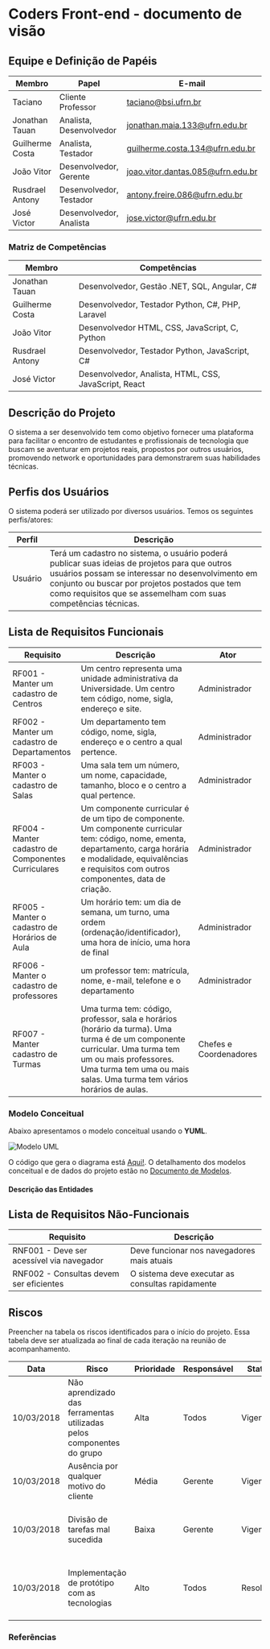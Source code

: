 # Coders Front-end - documento de visão

## Equipe e Definição de Papéis

| Membro          | Papel                   | E-mail                            |GitHub               |
| --------------- | ----------------------- | --------------------------------- |---------------------|
| Taciano         | Cliente Professor       | taciano@bsi.ufrn.br               |tacianosilva         |
| Jonathan Tauan  | Analista, Desenvolvedor | jonathan.maia.133@ufrn.edu.br     |jtauanpm             |
| Guilherme Costa | Analista, Testador      | guilherme.costa.134@ufrn.edu.br   |guilhermecostam      |
| João Vitor      | Desenvolvedor, Gerente  | joao.vitor.dantas.085@ufrn.edu.br |JoaoVitorGomesDantas |
| Rusdrael Antony | Desenvolvedor, Testador | antony.freire.086@ufrn.edu.br     |rusdrael             |
| José Victor     | Desenvolvedor, Analista | jose.victor@ufrn.edu.br           |victormedeiros1      |

### Matriz de Competências

| Membro          | Competências                                          |
| --------------- | ----------------------------------------------------- |
| Jonathan Tauan  | Desenvolvedor, Gestão .NET, SQL, Angular, C#          |
| Guilherme Costa | Desenvolvedor, Testador Python, C#, PHP, Laravel      |
| João Vitor      | Desenvolvedor HTML, CSS, JavaScript, C, Python        |
| Rusdrael Antony | Desenvolvedor, Testador Python, JavaScript, C#        |
| José Victor     | Desenvolvedor, Analista, HTML, CSS, JavaScript, React |

## Descrição do Projeto

O sistema a ser desenvolvido tem como objetivo fornecer uma plataforma para facilitar o encontro de estudantes e profissionais de tecnologia que buscam se aventurar em projetos reais, propostos por outros usuários, promovendo network e oportunidades para demonstrarem suas habilidades técnicas.

## Perfis dos Usuários

O sistema poderá ser utilizado por diversos usuários. Temos os seguintes perfis/atores:

| Perfil  | Descrição                                                                                                                                                                                                                                                             |
| ------- | --------------------------------------------------------------------------------------------------------------------------------------------------------------------------------------------------------------------------------------------------------------------- |
| Usuário | Terá um cadastro no sistema, o usuário poderá publicar suas ideias de projetos para que outros usuários possam se interessar no desenvolvimento em conjunto ou buscar por projetos postados que tem como requisitos que se assemelham com suas competências técnicas. |

## Lista de Requisitos Funcionais

| Requisito                                           | Descrição                                                                                                                                                                                                                     | Ator                   |
| --------------------------------------------------- | ----------------------------------------------------------------------------------------------------------------------------------------------------------------------------------------------------------------------------- | ---------------------- |
| RF001 - Manter um cadastro de Centros               | Um centro representa uma unidade administrativa da Universidade. Um centro tem código, nome, sigla, endereço e site.                                                                                                          | Administrador          |
| RF002 - Manter um cadastro de Departamentos         | Um departamento tem código, nome, sigla, endereço e o centro a qual pertence.                                                                                                                                                 | Administrador          |
| RF003 - Manter o cadastro de Salas                  | Uma sala tem um número, um nome, capacidade, tamanho, bloco e o centro a qual pertence.                                                                                                                                       | Administrador          |
| RF004 - Manter cadastro de Componentes Curriculares | Um componente curricular é de um tipo de componente. Um componente curricular tem: código, nome, ementa, departamento, carga horária e modalidade, equivalências e requisitos com outros componentes, data de criação.        | Administrador          |
| RF005 - Manter o cadastro de Horários de Aula       | Um horário tem: um dia de semana, um turno, uma ordem (ordenação/identificador), uma hora de início, uma hora de final                                                                                                        | Administrador          |
| RF006 - Manter o cadastro de professores            | um professor tem: matrícula, nome, e-mail, telefone e o departamento                                                                                                                                                          | Administrador          |
| RF007 - Manter cadastro de Turmas                   | Uma turma tem: código, professor, sala e horários (horário da turma). Uma turma é de um componente curricular. Uma turma tem um ou mais professores. Uma turma tem uma ou mais salas. Uma turma tem vários horários de aulas. | Chefes e Coordenadores |

### Modelo Conceitual

Abaixo apresentamos o modelo conceitual usando o **YUML**.

![Modelo UML](yuml/monitoria-modelo.png)

O código que gera o diagrama está [Aqui!](yuml/monitoria-yuml.md). O detalhamento dos modelos conceitual e de dados do projeto estão no [Documento de Modelos](doc-modelos.md).

#### Descrição das Entidades

## Lista de Requisitos Não-Funcionais

| Requisito                                 | Descrição                                        |
| ----------------------------------------- | ------------------------------------------------ |
| RNF001 - Deve ser acessível via navegador | Deve funcionar nos navegadores mais atuais       |
| RNF002 - Consultas devem ser eficientes   | O sistema deve executar as consultas rapidamente |

## Riscos

Preencher na tabela os riscos identificados para o início do projeto. Essa tabela deve ser atualizada ao final de cada iteração na reunião de acompanhamento.

| Data       | Risco                                                                 | Prioridade | Responsável | Status    | Providência/Solução                                                                     |
| ---------- | --------------------------------------------------------------------- | ---------- | ----------- | --------- | --------------------------------------------------------------------------------------- |
| 10/03/2018 | Não aprendizado das ferramentas utilizadas pelos componentes do grupo | Alta       | Todos       | Vigente   | Reforçar estudos sobre as ferramentas e aulas com a integrante que conhece a ferramenta |
| 10/03/2018 | Ausência por qualquer motivo do cliente                               | Média      | Gerente     | Vigente   | Planejar o cronograma tendo em base a agenda do cliente                                 |
| 10/03/2018 | Divisão de tarefas mal sucedida                                       | Baixa      | Gerente     | Vigente   | Acompanhar de perto o desenvolvimento de cada membro da equipe                          |
| 10/03/2018 | Implementação de protótipo com as tecnologias                         | Alto       | Todos       | Resolvido | Encontrar tutorial com a maioria da tecnologia e implementar um caso base do sistema    |

### Referências
